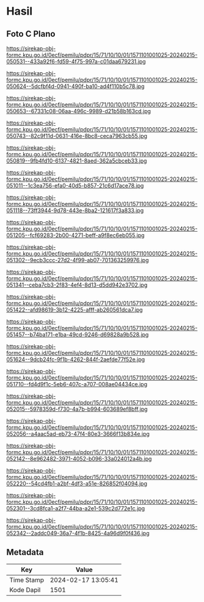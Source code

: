 # Hasil

## Foto C Plano

https://sirekap-obj-formc.kpu.go.id/0ecf/pemilu/pdpr/15/71/10/10/01/1571101001025-20240215-050531--433a92f6-fd59-4f75-997a-c01daa679231.jpg

https://sirekap-obj-formc.kpu.go.id/0ecf/pemilu/pdpr/15/71/10/10/01/1571101001025-20240215-050624--5dcfbf4d-0941-490f-ba10-ad4f110b5c78.jpg

https://sirekap-obj-formc.kpu.go.id/0ecf/pemilu/pdpr/15/71/10/10/01/1571101001025-20240215-050653--67331c08-06aa-496c-9989-d21b58b163cd.jpg

https://sirekap-obj-formc.kpu.go.id/0ecf/pemilu/pdpr/15/71/10/10/01/1571101001025-20240215-050743--82c9f11d-0631-416e-8bc8-ceca7963cb55.jpg

https://sirekap-obj-formc.kpu.go.id/0ecf/pemilu/pdpr/15/71/10/10/01/1571101001025-20240215-050819--9fb4fd10-6137-4821-8aed-362a5cbceb33.jpg

https://sirekap-obj-formc.kpu.go.id/0ecf/pemilu/pdpr/15/71/10/10/01/1571101001025-20240215-051011--1c3ea756-efa0-40d5-b857-21c6d17ace78.jpg

https://sirekap-obj-formc.kpu.go.id/0ecf/pemilu/pdpr/15/71/10/10/01/1571101001025-20240215-051118--73ff3944-9d78-443e-8ba2-121617f3a833.jpg

https://sirekap-obj-formc.kpu.go.id/0ecf/pemilu/pdpr/15/71/10/10/01/1571101001025-20240215-051205--fcf69283-2b00-4271-beff-a9f8ec6eb055.jpg

https://sirekap-obj-formc.kpu.go.id/0ecf/pemilu/pdpr/15/71/10/10/01/1571101001025-20240215-051302--9ecb3ccc-27d2-4f99-ab07-701363259976.jpg

https://sirekap-obj-formc.kpu.go.id/0ecf/pemilu/pdpr/15/71/10/10/01/1571101001025-20240215-051341--ceba7cb3-2f83-4ef4-8d13-d5dd942e3702.jpg

https://sirekap-obj-formc.kpu.go.id/0ecf/pemilu/pdpr/15/71/10/10/01/1571101001025-20240215-051422--afd98619-3b12-4225-afff-ab260561dca7.jpg

https://sirekap-obj-formc.kpu.go.id/0ecf/pemilu/pdpr/15/71/10/10/01/1571101001025-20240215-051457--b74ba171-e1ba-49cd-9246-d69828a9b528.jpg

https://sirekap-obj-formc.kpu.go.id/0ecf/pemilu/pdpr/15/71/10/10/01/1571101001025-20240215-051624--9dcb24fc-9f1b-4262-844f-2aefde77f52e.jpg

https://sirekap-obj-formc.kpu.go.id/0ecf/pemilu/pdpr/15/71/10/10/01/1571101001025-20240215-051710--fd4d9f1c-5eb6-407c-a707-008ae04434ce.jpg

https://sirekap-obj-formc.kpu.go.id/0ecf/pemilu/pdpr/15/71/10/10/01/1571101001025-20240215-052015--5978359d-f730-4a7b-b994-603689ef8bff.jpg

https://sirekap-obj-formc.kpu.go.id/0ecf/pemilu/pdpr/15/71/10/10/01/1571101001025-20240215-052056--a4aac5ad-eb73-47f4-80e3-3666f13b834e.jpg

https://sirekap-obj-formc.kpu.go.id/0ecf/pemilu/pdpr/15/71/10/10/01/1571101001025-20240215-052142--8e962482-3971-4052-b096-33a024012a4b.jpg

https://sirekap-obj-formc.kpu.go.id/0ecf/pemilu/pdpr/15/71/10/10/01/1571101001025-20240215-052220--54cd4fb1-a2bf-4df3-a51e-826852f04094.jpg

https://sirekap-obj-formc.kpu.go.id/0ecf/pemilu/pdpr/15/71/10/10/01/1571101001025-20240215-052301--3cd8fca1-a2f7-44ba-a2e1-539c2d772e1c.jpg

https://sirekap-obj-formc.kpu.go.id/0ecf/pemilu/pdpr/15/71/10/10/01/1571101001025-20240215-052342--2addc049-36a7-4f1b-8425-4a96d9f0f436.jpg


## Metadata

| Key        | Value               |
| ---------- | ------------------- |
| Time Stamp | 2024-02-17 13:05:41 |
| Kode Dapil | 1501                |




